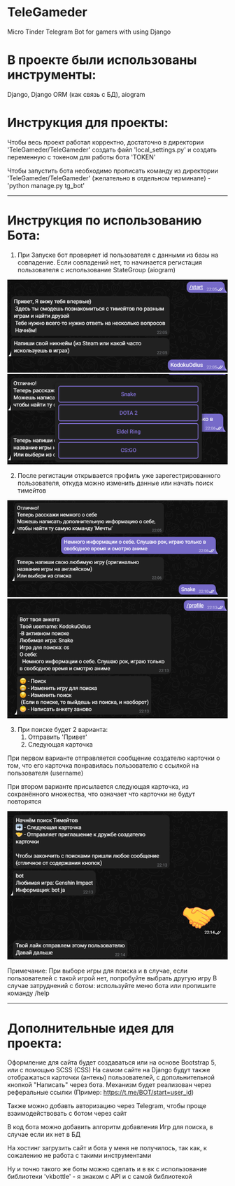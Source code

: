 # TeleGameder
Micro Tinder Telegram Bot for gamers with using Django 

# В проекте были использованы инструменты:
Django, Django ORM (как связь с БД), aiogram

# Инструкция для проекты:
Чтобы весь проект работал корректно, достаточно в директории 'TeleGameder/TeleGameder' создать файл 'local_settings.py' и создать переменную с токеном для работы бота 'TOKEN'

Чтобы запустить бота необходимо прописать команду из директории 'TeleGameder/TeleGameder' (желательно в отдельном терминале) - 'python manage.py tg_bot'

<hr>

# Инструкция по использованию Бота:

1) При Запуске бот проверяет id пользователя с данными из базы на совпадение. Если совпадений нет, то начинается регистация пользователя с использование StateGroup (aiogram)

<img src="img/start.png">

<img src="img/buttons.png">

2) После регистации открывается профиль уже зарегестрированного пользователя, откуда можно изменить данные или начать поиск тимейтов

<img src="img/username.png">

<img src="img/profile.png">

3) При поиске будет 2 варианта:
    1. Отправить 'Привет'
    2. Следующая карточка

При первом варианте отправляется сообщение создателю карточки о том, что его карточка понравилась пользователю с ссылкой на пользователя (username)

При втором варианте присылается следующая карточка, из сохранённого множества, что означает что карточки не будут повторятся

<img src="img/friend.png">

Примечание:
    При выборе игры для поиска и в случае, если пользователей с такой игрой нет, попробуйте выбрать другую игру
    В случае затруднений с ботом: используйте меню бота или пропишите команду /help


<hr>

# Дополнительные идея для проекта:
Оформление для сайта будет создаваться или на основе Bootstrap 5, или с помощью SCSS (CSS)
На самом сайте на Django будут также отображаться карточки (антекы) пользователей, с допольнительной кнопкой "Написать" через бота. Механизм будет реализован через реферальные ссылки (Пример: https://t.me/BOT/start=user_id)

Также можно добавть авторизацию через Telegram, чтобы проще взаимодействовать с ботом через сайт

В код бота можно добавить алгоритм добавления Игр для поиска, в случае если их нет в БД

На хостинг загрузить сайт и бота у меня не получилось, так как, к сожалению не работа с такими инструментами

Ну и точно такого же боты можно сделать и в вк с использование библиотеки 'vkbottle' - я знаком с API и с самой библиотекой